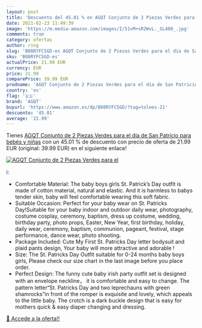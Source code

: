 ```yaml
---
layout: post
title: 'Descuento del 45.01 % en AGQT Conjunto de 2 Piezas Verdes para el'
date: 2021-02-23 11:49:39
image: 'https://m.media-amazon.com/images/I/51vM+sR2WvL._SL400_.jpg'
comments: true
category: ofertas
author: ring
slug: 'B08RYFC5GD-es AGQT Conjunto de 2 Piezas Verdes para el día de San...'
sku: 'B08RYFC5GD-es'
actualPrice: 21.99 EUR
currency: EUR
price: 21.99
comparePrice: 39.99 EUR
prodname: 'AGQT Conjunto de 2 Piezas Verdes para el día de San Patricio para bebés y niñas'
country: 'es'
flag: '🇪🇸'
brand: 'AGQT'
buyurl: 'https://www.amazon.es/dp/B08RYFC5GD/?tag=tolees-21'
descuento: '45.01'
average: '21.99'
---
```


Tienes [AGQT Conjunto de 2 Piezas Verdes para el día de San Patricio para bebés y niñas](https://www.amazon.es/dp/B08RYFC5GD/?tag=tolees-21) con un 45.01 % de descuento con precio de oferta de 21.99 EUR (original: 39.99 EUR) en el siguiente enlace!

[![AGQT Conjunto de 2 Piezas Verdes para el](https://m.media-amazon.com/images/I/51vM+sR2WvL._SL400_.jpg)](https://www.amazon.es/dp/B08RYFC5GD/?tag=tolees-21)

ℹ️:

- Comfortable Material: The baby boys girls St. Patrick’s Day outfit is made of cotton material, natural and elastic. And it is harmless to babys tender skin, baby will feel comfortable wearing this soft fabric.
- Suitable Occasion: Perfect for your baby wear on St. Patricks Day!Suitable for your baby indoor and outdoor daily wear, photography, costume cosplay, ceremony, baptism, dress up costume, wedding, birthday party, photo props, Easter, New Year, first birthday, holiday, daily wear, ceremony, baptism, communion, pageant, festival, stage performance, dance wear, photo shooting.
- Package Included: Cute My First St. Patricks Day letter bodysuit and plaid pants design, Your baby will more attractive and adorable !
- Size: The St. Patricks Day Outfit suitable for 0-24 months baby boys girls, Please check our size chart in the last image before you place order.
- Perfect Design: The funny cute baby irish party outfit set is designed with an envelope neckline， it is comfortable and easy to change. The pattern letter“St. Patricks Day and two leprechauns with green shamrocks”in front of the romper is exquisite and lovely, which appeals to the little baby. The crotch is a dark buckle design that is easy for mothers quick & easy diaper changing and dressing.

[🛒 Accede a la oferta!!](https://www.amazon.es/dp/B08RYFC5GD/?tag=tolees-21)
